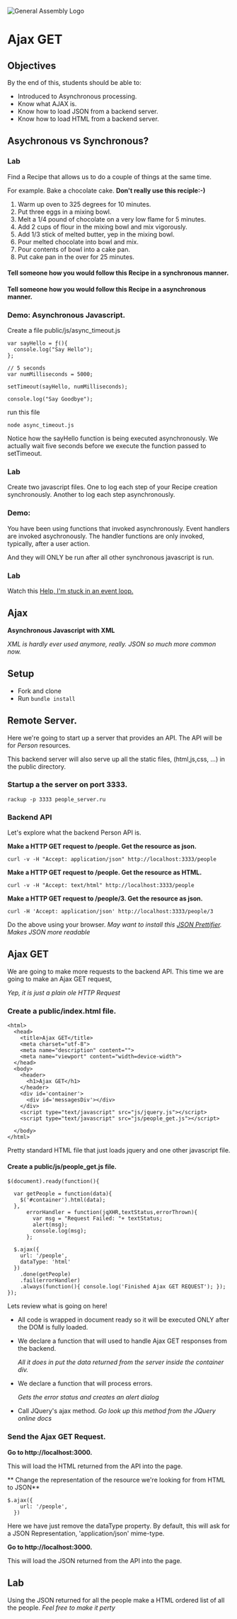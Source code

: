 ![General Assembly Logo](http://i.imgur.com/ke8USTq.png)

# Ajax GET

## Objectives

By the end of this, students should be able to:

- Introduced to Asynchronous processing.
- Know what AJAX is.
- Know how to load JSON from a backend server.
- Know how to load HTML from a backend server.

## Asychronous vs Synchronous?

### Lab
Find a Recipe that allows us to do a couple of things at the same time. 

For example. Bake a chocolate cake. **Don't really use this reciple:-)**

1. Warm up oven to 325 degrees for 10 minutes.
2. Put three eggs in a mixing bowl.
3. Melt a 1/4 pound of chocolate on a very low flame for 5 minutes.
4. Add 2 cups of flour in the mixing bowl and mix vigorously.
5. Add 1/3 stick of melted butter, yep in the mixing bowl.
6. Pour melted chocolate into bowl and mix.
7. Pour contents of bowl into a cake pan.
8. Put cake pan in the over for 25 minutes.

#### Tell someone how you would follow this Recipe in a synchronous manner.

#### Tell someone how you would follow this Recipe in a asynchronous manner.


### Demo: Asynchronous Javascript.

Create a file public/js/async_timeout.js

```
var sayHello = ƒ(){
  console.log("Say Hello");
};

// 5 seconds                                                                    
var numMilliseconds = 5000;

setTimeout(sayHello, numMilliseconds);

console.log("Say Goodbye");
```

run this file

```
node async_timeout.js
```

Notice how the sayHello function is being executed asynchronously. We actually wait five seconds before we execute the function passed to setTimeout.

### Lab

Create two javascript files. One to log each step of your Recipe creation synchronously. Another to log each step asynchronously.

### Demo: 

You have been using functions that invoked asynchronously. Event handlers are invoked asychronously. The handler functions are only invoked, typically, after a user action.

And they will ONLY be run after all other synchronous javascript is run.

### Lab
Watch this [Help, I'm stuck in an event loop.](https://vimeo.com/96425312)

## Ajax

**Asynchronous Javascript with XML** 

*XML is hardly ever used anymore, really. JSON so much more common now.*

## Setup

- Fork and clone
- Run `bundle install`


## Remote Server.

Here we're going to start up a server that provides an API. The API will be for *Person* resources.

This backend server will also serve up all the static files, (html,js,css, ...) in the public directory.


### Startup a the server on port 3333.

```
rackup -p 3333 people_server.ru
```

### Backend API

Let's explore what the backend Person API is.  

**Make a HTTP GET request to /people. Get the resource as json.**

```
curl -v -H "Accept: application/json" http://localhost:3333/people
```

**Make a HTTP GET request to /people. Get the resource as HTML.**

```
curl -v -H "Accept: text/html" http://localhost:3333/people 
```

**Make a HTTP GET request to /people/3. Get the resource as json.**

```
curl -H 'Accept: application/json' http://localhost:3333/people/3
```

Do the above using your browser. *May want to install this [JSON Prettifier](http://goo.gl/0ueVkS). Makes JSON more readable*  

## Ajax GET

We are going to make more requests to the backend API. This time we are going to make an Ajax GET request, 

*Yep, it is just a plain ole HTTP Request*

### Create a public/index.html file.  

```
<html>
  <head>
    <title>Ajax GET</title>
    <meta charset="utf-8">
    <meta name="description" content="">
    <meta name="viewport" content="width=device-width">
  </head>
  <body>
    <header>
      <h1>Ajax GET</h1>
    </header>
    <div id='container'>
      <div id='messagesDiv'></div>
    </div>
    <script type="text/javascript" src="js/jquery.js"></script>
    <script type="text/javascript" src="js/people_get.js"></script>

  </body>
</html>
```

Pretty standard HTML file that just loads jquery and one other javascript file.


#### Create a public/js/people_get.js file.  

```
$(document).ready(function(){

  var getPeople = function(data){
    $('#container').html(data);
  },
      errorHandler = function(jqXHR,textStatus,errorThrown){
        var msg = "Request Failed: "+ textStatus;
        alert(msg);
        console.log(msg);
      };

  $.ajax({
    url: '/people',
    dataType: 'html'
  })
    .done(getPeople)
    .fail(errorHandler)
    .always(function(){ console.log('Finished Ajax GET REQUEST'); });
});
```

Lets review what is going on here!

* All code is wrapped in document ready so it will be executed ONLY after the DOM is fully loaded.
* We declare a function that will used to handle Ajax GET responses from the backend. 

	*All it does in put the data returned from the server inside the container div.*  
	
* We declare a function that will process errors.  

	*Gets the error status and creates an alert dialog*  
	
* Call JQuery's ajax method. *Go look up this method from the JQuery online docs*  

### Send the Ajax GET Request.

**Go to http://localhost:3000.**

This will load the HTML returned from the API into the page.

** Change the representation of the resource we're looking for from HTML to JSON**

```
$.ajax({
    url: '/people',
  })

```

Here we have just remove the dataType property. By default, this will ask for a JSON Representation, 'application/json' mime-type.

**Go to http://localhost:3000.**

This will load the JSON returned from the API into the page.


## Lab 

Using the JSON returned for all the people make a HTML ordered list of all the people. *Feel free to make it perty*  


